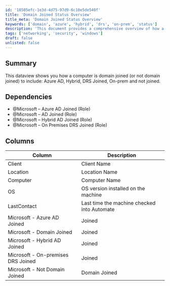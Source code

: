 ```yaml
---
id: '18505efc-1e3d-4d75-97d9-6c10e5de540f'
title: 'Domain Joined Status Overview'
title_meta: 'Domain Joined Status Overview'
keywords: ['domain', 'azure', 'hybrid', 'drs', 'on-prem', 'status']
description: 'This document provides a comprehensive overview of how a computer is domain joined, detailing the different types of domain join statuses including Azure AD, Hybrid, DRS Joined, On-prem, and not joined. It includes dependencies and a detailed column description for better understanding.'
tags: ['networking', 'security', 'windows']
draft: false
unlisted: false
---
```

## Summary

This dataview shows you how a computer is domain joined (or not domain joined) to include: Azure AD, Hybrid, DRS Joined, On-prem and not joined.

## Dependencies

- @Microsoft – Azure AD Joined (Role)
- @Microsoft – AD Joined (Role)
- @Microsoft – Hybrid AD Joined (Role)
- @Microsoft – On Premises DRS Joined (Role)

## Columns

| Column                             | Description                                                       |
|------------------------------------|-------------------------------------------------------------------|
| Client                             | Client Name                                                       |
| Location                           | Location Name                                                     |
| Computer                           | Computer Name                                                     |
| OS                                 | OS version installed on the machine                               |
| LastContact                        | Last time the machine checked into Automate                       |
| Microsoft - Azure AD Joined        | Joined | Not Joined if the machine is Azure AD joined               |
| Microsoft - Domain Joined          | Joined | Not Joined if the machine is On-Prem AD joined              |
| Microsoft - Hybrid AD Joined       | Joined | Not Joined if the machine is Hybrid AD joined                 |
| Microsoft - On-premises DRS Joined | Joined | Not Joined if the machine is Device Registration Service (DRS) AD joined |
| Microsoft - Not Domain Joined      | Domain Joined | Not Domain Joined if the machine is joined to a domain     |












